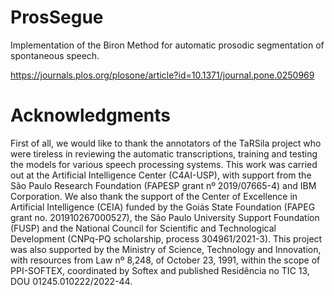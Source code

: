 # ProsSegue
Implementation of the Biron Method for automatic  prosodic segmentation of spontaneous speech.

https://journals.plos.org/plosone/article?id=10.1371/journal.pone.0250969

# Acknowledgments

First of all, we would like to thank the annotators of the TaRSila project who were tireless in reviewing the automatic transcriptions, training and testing the models for various speech processing systems. This work was carried out at the Artificial Intelligence Center (C4AI-USP), with support from the São Paulo Research Foundation (FAPESP grant nº 2019/07665-4) and IBM Corporation. We also thank the support of the Center of Excellence in Artificial Intelligence (CEIA) funded by the Goiás State Foundation (FAPEG grant no. 201910267000527), the São Paulo University Support Foundation (FUSP) and the National Council for Scientific and Technological Development (CNPq-PQ scholarship, process 304961/2021-3). This project was also supported by the Ministry of Science, Technology and Innovation, with resources from Law nº 8,248, of October 23, 1991, within the scope of PPI-SOFTEX, coordinated by Softex and published Residência no TIC 13, DOU 01245.010222/2022-44.
